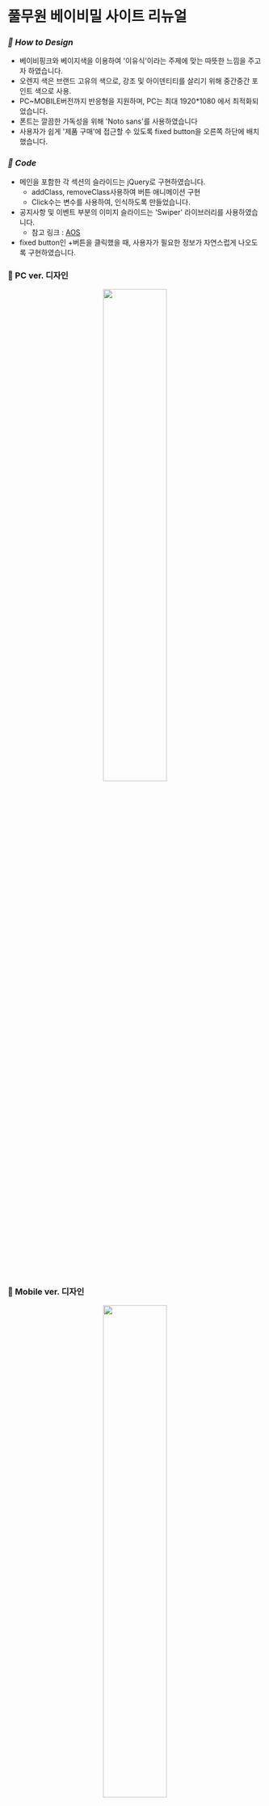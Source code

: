 # 풀무원 베이비밀 사이트 리뉴얼

### *💛 How to Design*
- 베이비핑크와 베이지색을 이용하여 '이유식'이라는 주제에 맞는 따뜻한 느낌을 주고자 하였습니다.
- 오렌지 색은 브랜드 고유의 색으로, 강조 및 아이덴티티를 살리기 위해 중간중간 포인트 색으로 사용.
- PC~MOBILE버전까지 반응형을 지원하며, PC는 최대 1920*1080 에서 최적화되었습니다.
- 폰트는 깔끔한 가독성을 위해 'Noto sans'를 사용하였습니다
- 사용자가 쉽게 '제품 구매'에 접근할 수 있도록 fixed button을 오른쪽 하단에 배치했습니다.        

  
### *💛 Code*
- 메인을 포함한 각 섹션의 슬라이드는 jQuery로 구현하였습니다.
  - addClass, removeClass사용하여 버튼 애니메이션 구현
  - Click수는 변수를 사용하여, 인식하도록 만들었습니다.
- 공지사항 및 이벤트 부분의 이미지 슬라이드는 'Swiper' 라이브러리를 사용하였습니다.
  - 참고 링크 : [AOS](https://michalsnik.github.io/aos/)
- fixed button인 +버튼을 클릭했을 때, 사용자가 필요한 정보가 자연스럽게 나오도록 구현하였습니다.



### 💛 PC ver. 디자인
<p align="center"><img src="https://user-images.githubusercontent.com/75009488/111435697-711a3180-8744-11eb-8188-b9eb0062ef98.jpg" width="50%" height="50%"/></p>          
        
        
### 💛 Mobile ver. 디자인
<p align="center"><img src="https://user-images.githubusercontent.com/75009488/111436990-f225f880-8745-11eb-8aab-b9b0c6139872.jpg" width="50%" height="50%"/></p>

